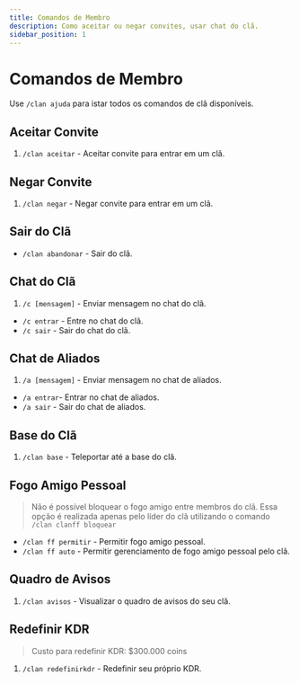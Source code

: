 ```yaml
---
title: Comandos de Membro
description: Como aceitar ou negar convites, usar chat do clã.
sidebar_position: 1
---
```


# Comandos de Membro

Use `/clan ajuda` para istar todos os comandos de clã disponíveis.

## Aceitar Convite

1. `/clan aceitar` - Aceitar convite para entrar em um clã.

## Negar Convite

1. `/clan negar` -  Negar convite para entrar em um clã.

## Sair do Clã

* `/clan abandonar` - Sair do clã.

## Chat do Clã

1. `/c [mensagem]` - Enviar mensagem no chat do clã.

* `/c entrar` - Entre no chat do clã. 
* `/c sair` - Sair do chat do clã.

## Chat de Aliados

1. `/a [mensagem]` - Enviar mensagem no chat de aliados.

* `/a entrar`- Entrar no chat de aliados. 
* `/a sair` -  Sair do chat de aliados.

## Base do Clã

1. `/clan base` - Teleportar até a base do clã.

## Fogo Amigo Pessoal

> Não é possível bloquear o fogo amigo entre membros do clã. Essa opção é realizada apenas pelo líder do clã utilizando o comando `/clan clanff bloquear`

* `/clan ff permitir` - Permitir fogo amigo pessoal.
* `/clan ff auto` - Permitir gerenciamento de fogo amigo pessoal pelo clã.

## Quadro de Avisos

1. `/clan avisos` - Visualizar o quadro de avisos do seu clã.

## Redefinir KDR

> Custo para redefinir KDR: $300.000 coins

1. `/clan redefinirkdr` - Redefinir seu próprio KDR.

